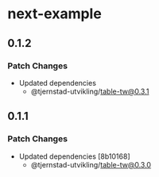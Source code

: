 # next-example

## 0.1.2

### Patch Changes

- Updated dependencies
  - @tjernstad-utvikling/table-tw@0.3.1

## 0.1.1

### Patch Changes

- Updated dependencies [8b10168]
  - @tjernstad-utvikling/table-tw@0.3.0
